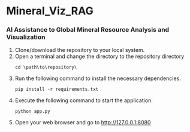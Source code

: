 # Mineral_Viz_RAG

### AI Assistance to Global Mineral Resource Analysis and Visualization
1. Clone/download the repository to your local system.
2. Open a terminal and change the directory to the repository directory
   ```
   cd \path\to\repository\
   ``` 
4. Run the following command to install the necessary dependencies.
   ```
   pip install -r requirements.txt
   ```
5. Execute the following command to start the application.
   ```
   python app.py
   ```
6. Open your web browser and go to
     http://127.0.0.1:8080
